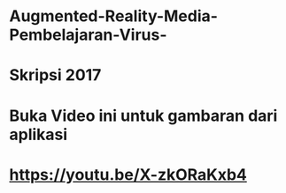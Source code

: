 # Augmented-Reality-Media-Pembelajaran-Virus-
# Skripsi 2017
# Buka Video ini untuk gambaran dari aplikasi
# https://youtu.be/X-zkORaKxb4
